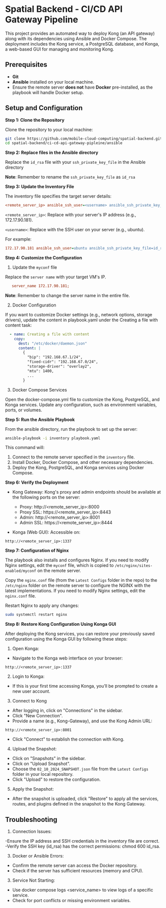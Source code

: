 # Spatial Backend - CI/CD API Gateway Pipeline

This project provides an automated way to deploy Kong (an API gateway) along with its dependencies using Ansible and Docker Compose. The deployment includes the Kong service, a PostgreSQL database, and Konga, a web-based GUI for managing and monitoring Kong.

## Prerequisites
- **Git**
- **Ansible** installed on your local machine.
- Ensure the remote server **does not** have **Docker** pre-installed, as the playbook will handle Docker setup.

## Setup and Configuration

**Step 1: Clone the Repository**

Clone the repository to your local machine:

   ```bash
   git clone https://github.com/mobile-cloud-computing/spatial-backend.git
cd spatial-backend/ci-cd-api-gateway-pipleine/ansible
   ```

**Step 2: Replace files in the Ansible directory**

Replace the `id_rsa` file with your `ssh_private_key_file` in the Ansible directory 

**Note**: Remember to rename the `ssh_private_key_file` as `id_rsa`

**Step 3: Update the Inventory File**

The inventory file specifies the target server details:

  ```ini
<remote_server_ip> ansible_ssh_user=<username> ansible_ssh_private_key_file=id_rsa
  ```

`<remote_server_ip>`: Replace with your server's IP address (e.g., 172.17.90.181).

`<username>`: Replace with the SSH user on your server (e.g., ubuntu).

For example:

 ```ini
172.17.90.181 ansible_ssh_user=ubuntu ansible_ssh_private_key_file=id_rsa
 ```

**Step 4: Customize the Configuration**

1. Update the `myconf` file
   
Replace the `server name` with your target VM's IP.

 ```ini
    server_name 172.17.90.181;
 ```
**Note**: Remember to change the server name in the entire file.

2. Docker Configuration
   
If you want to customize Docker settings (e.g., network options, storage drivers), update the content in playbook.yaml under the Creating a file with content task:

```yaml
  - name: Creating a file with content
    copy:
      dest: "/etc/docker/daemon.json"
      content: |
        {
          "bip": "192.168.67.1/24",
          "fixed-cidr": "192.168.67.0/24",
          "storage-driver": "overlay2",
          "mtu": 1400,
          ...
        }
```
3. Docker Compose Services
   
Open the docker-compose.yml file to customize the Kong, PostgreSQL, and Konga services. Update any configuration, such as environment variables, ports, or volumes.

**Step 5: Run the Ansible Playbook**

From the ansible directory, run the playbook to set up the server:

```bash
ansible-playbook -i inventory playbook.yaml
```

This command will:

1. Connect to the remote server specified in the `inventory` file.
2. Install Docker, Docker Compose, and other necessary dependencies.
3. Deploy the Kong, PostgreSQL, and Konga services using Docker Compose.

**Step 6: Verify the Deployment**

- Kong Gateway: Kong's proxy and admin endpoints should be available at the following ports on the server:
  
  - Proxy: http://<remote_server_ip>:8000
  - Proxy SSL: https://<remote_server_ip>:8443
  - Admin: http://<remote_server_ip>:8001
  - Admin SSL: https://<remote_server_ip>:8444

- Konga (Web GUI): Accessible on:
  
```arduino
http://<remote_server_ip>:1337
```

**Step 7: Configuration of Nginx**

The playbook also installs and configures Nginx. If you need to modify Nginx settings, edit the `myconf` file, which is copied to `/etc/nginx/sites-enabled/myconf` on the remote server. 

Copy the `nginx.conf` file (from the `Latest Configs` folder in the repo) to the `/etc/nginx` folder on the remote server to configure the NGINX with the latest implementations. If you need to modify Nginx settings, edit the `nginx.conf` file.

Restart Nginx to apply any changes:

```bash
sudo systemctl restart nginx
```

**Step 8: Restore Kong Configuration Using Konga GUI**

After deploying the Kong services, you can restore your previously saved configuration using the Konga GUI by following these steps:

1. Open Konga:
   
- Navigate to the Konga web interface on your browser:
  
```arduino
http://<remote_server_ip>:1337
```

2. Login to Konga:
   
- If this is your first time accessing Konga, you’ll be prompted to create a new user account.

3. Connect to Kong
   
- After logging in, click on "Connections" in the sidebar.
- Click "New Connection".
- Provide a name (e.g., Kong-Gateway), and use the Kong Admin URL:
  
```arduino
http://<remote_server_ip>:8001
```
- Click "Connect" to establish the connection with Kong.

4. Upload the Snapshot:
   
- Click on "Snapshots" in the sidebar.
- Click on "Upload Snapshot".
- Choose the `02_10_2024_SNAPSHOT.json` file from the `Latest Configs` folder in your local repository.
- Click "Upload" to restore the configuration.

5. Apply the Snapshot:
   
- After the snapshot is uploaded, click "Restore" to apply all the services, routes, and plugins defined in the snapshot to the Kong Gateway.

## Troubleshooting

1. Connection Issues:
   
-Ensure the IP address and SSH credentials in the inventory file are correct.
-Verify the SSH key (id_rsa) has the correct permissions: chmod 600 id_rsa.

3. Docker or Ansible Errors:
   
- Confirm the remote server can access the Docker repository.
- Check if the server has sufficient resources (memory and CPU).

3. Service Not Starting:
   
- Use docker compose logs <service_name> to view logs of a specific service.
- Check for port conflicts or missing environment variables.
